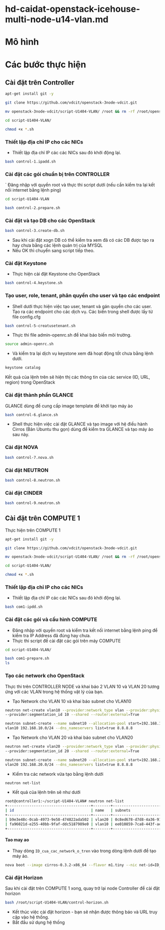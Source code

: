  # hd-caidat-openstack-icehouse-multi-node-u14-vlan.md


# Mô hình


# Các bước thực hiện

## Cài đặt trên Controller 
```sh
apt-get install git -y

git clone https://github.com/vdcit/openstack-3node-vdcit.git

mv openstack-3node-vdcit/script-U1404-VLAN/ /root && rm -rf /root/openstack-3node-vdcit/

cd script-U1404-VLAN/ 

chmod +x *.sh

```
### Thiết lập địa chỉ IP cho các NICs
- Thiết lập địa chỉ IP các các NICs sau đó khởi động lại.
```sh
bash control-1.ipadd.sh
```

### Cài đặt các gói chuẩn bị trên CONTROLLER
` Đăng nhập với quyền root và thực thi script dưới (nếu cần kiểm tra lại kết nối internet bằng lệnh ping)
```sh
cd script-U1404-VLAN

bash control-2.prepare.sh 
```

### Cài đặt và tạo DB cho các OpenStack
```sh
bash control-3.create-db.sh
```
- Sau khi cài đặt xogn DB có thể kiểm tra xem đã có các DB được tạo ra hay chưa bằng các lệnh quản trị của MYSQL
- Nếu OK thì chuyển sang script tiếp theo.

### Cài đặt Keystone 
- Thực hiện cài đặt Keystone cho OpenStack
```sh 
bash control-4.keystone.sh
```
### Tạo user, role, tenant, phân quyền cho user và tạo các endpoint
- Shell dưới thực hiện việc tạo user, tenant và gán quyền cho các user. 
<br>Tạo ra các endpoint cho các dịch vụ. Các biến trong shell được lấy từ file config.cfg
```sh
bash control-5-creatusetenant.sh
```
- Thực thi file admin-openrc.sh để khai báo biến môi trường.
```sh 
source admin-openrc.sh
```
- Và kiểm tra lại dịch vụ keystone xem đã hoạt động tốt chưa bằng lệnh dưới.
```sh
keystone catalog
```
Kết quả của lệnh trên sẽ hiện thị các thông tin của các service (ID, URL, region) trong OpenStack 

### Cài đặt thành phần GLANCE
GLANCE dùng để cung cấp image template để khởi tạo máy ảo
```sh
bash control-6.glance.sh
```
- Shell thực hiện việc cài đặt GLANCE và tạo image với hệ điều hành Cirros (Bản Ubuntu thu gọn) dùng để kiểm tra GLANCE và tạo máy ảo sau này.

### Cài đặt NOVA
```sh
bash control-7.nova.sh
```

### Cài đặt NEUTRON
```sh
bash control-8.neutron.sh
```

### Cài đặt CINDER
```sh
bash control-9.neutron.sh
```

## Cài đặt trên COMPUTE 1
Thực hiện trên COMPUTE 1
```sh
apt-get install git -y

git clone https://github.com/vdcit/openstack-3node-vdcit.git

mv openstack-3node-vdcit/script-U1404-VLAN/ /root && rm -rf /root/openstack-3node-vdcit/

cd script-U1404-VLAN/ 

chmod +x *.sh
```

### Thiết lập địa chỉ IP cho các NICs
- Thiết lập địa chỉ IP các các NICs sau đó khởi động lại.
```sh
bash com1-ipdd.sh
```

### Cài đặt các gói và cấu hình COMPUTE
- Đăng nhập với quyền root và kiểm tra kết nối internet bằng lệnh ping để kiểm tra IP Address đã đúng hay chưa.
- Thực thi script để cài đặt các gói trên máy COMPUTE 
```sh
cd script-U1404-VLAN/ 

bash com1-prepare.sh
ls
```

###  Tạo các network cho OpenStack
Thực thi trên CONTROLLER NODE và khai báo 2 VLAN 10 và VLAN 20 tương ứng với các VLAN trong hệ thống vật lý của bạn.
- Tạo Network cho VLAN 10 và khai báo subnet cho VLAN10
```sh
neutron net-create vlan10 --provider:network_type vlan --provider:physical_network physnet1 \
--provider:segmentation_id 10 --shared --router:external=True

neutron subnet-create --name subnet10 --allocation-pool start=192.168.10.10,end=192.168.10.254 \
vlan10 192.168.10.0/24 --dns_nameservers list=true 8.8.8.8
```

- Tạo Network cho VLAN 20 và khai báo subnet cho VLAN20
```sh
neutron net-create vlan20 --provider:network_type vlan --provider:physical_network physnet1 \
--provider:segmentation_id 20 --shared --router:external=True

neutron subnet-create --name subnet20 --allocation-pool start=192.168.20.10,end=192.168.20.254 \
vlan20 192.168.20.0/24 --dns_nameservers list=true 8.8.8.8
```

- Kiểm tra các network vừa tạo bằng lệnh dưới
```sh
neutron net-list
```
- Kết quả của lệnh trên sẽ như dưới
```sh
root@controller1:~/script-U1404-VLAN# neutron net-list
+--------------------------------------+--------+------------------------------------------------------+
| id                                   | name   | subnets                                              |
+--------------------------------------+--------+------------------------------------------------------+
| b9e3e48c-0cab-4973-9e58-474822ada502 | vlan20 | 0c8ed678-d7d8-4a36-913f-7867b3341f31 192.168.20.0/24 |
| fa96021d-e255-40bb-9faf-ddc5187989e0 | vlan10 | ee010859-7ca8-443f-ae91-03feac34ee79 192.168.10.0/24 |
+--------------------------------------+--------+------------------------------------------------------+
```

#### Tao may ao
- Thay dòng `ID_cua_cac_network_o_tren` vào trong dòng lệnh dưới để tạo máy ảo.
```sh
nova boot --image cirros-0.3.2-x86_64 --flavor m1.tiny --nic net-id=ID_cua_cac_network_o_tren VLAN10-vm1
```

### Cài đặt Horizon
Sau khi cài đặt trên COMPUTE 1 xong, quay trở lại node Controller để cài đặt horizon

```sh
bash /root/script-U1404-VLAN/control-horizon.sh
```

- Kết thúc việc cài đặt horizon - bạn sẽ nhận được thông báo và URL truy cập vào hệ thống.
- Bắt đầu sử dụng hệ thống


